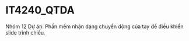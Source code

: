 # IT4240_QTDA
Nhóm 12
Dự án: Phần mềm nhận dạng chuyển động của tay để điều khiển slide trình chiếu.
